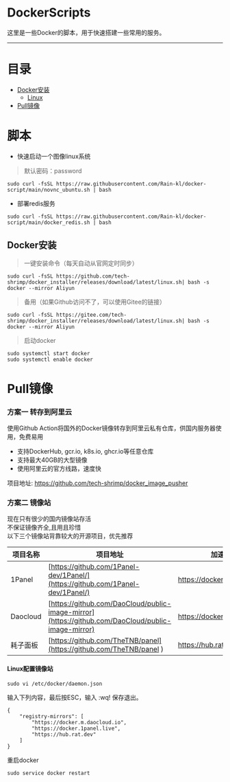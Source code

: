 # DockerScripts

这里是一些Docker的脚本，用于快速搭建一些常用的服务。

---
# 目录

- [Docker安装](#1-docker安装)
  - [Linux](#11-linux)
- [Pull镜像](#2-pull镜像)


# 脚本

- 快速启动一个图像linux系统

> 默认密码：password
```shell
sudo curl -fsSL https://raw.githubusercontent.com/Rain-kl/docker-script/main/novnc_ubuntu.sh | bash 
```

- 部署redis服务
```shell
sudo curl -fsSL https://raw.githubusercontent.com/Rain-kl/docker-script/main/docker_redis.sh | bash 
```


## Docker安装
> 一键安装命令（每天自动从官网定时同步）
```shell
sudo curl -fsSL https://github.com/tech-shrimp/docker_installer/releases/download/latest/linux.sh| bash -s docker --mirror Aliyun
```
> 备用（如果Github访问不了，可以使用Gitee的链接）
```shell
sudo curl -fsSL https://gitee.com/tech-shrimp/docker_installer/releases/download/latest/linux.sh| bash -s docker --mirror Aliyun
```
> 启动docker
```shell
sudo systemctl start docker
sudo systemctl enable docker
```

# Pull镜像

### 方案一  转存到阿里云
使用Github Action将国外的Docker镜像转存到阿里云私有仓库，供国内服务器使用，免费易用

- 支持DockerHub, gcr.io, k8s.io, ghcr.io等任意仓库
- 支持最大40GB的大型镜像
- 使用阿里云的官方线路，速度快

项目地址: 
https://github.com/tech-shrimp/docker_image_pusher

### 方案二 镜像站
现在只有很少的国内镜像站存活<br>
不保证镜像齐全,且用且珍惜<br>
以下三个镜像站背靠较大的开源项目，优先推荐<br>

|项目名称|项目地址| 加速地址|
| ----------- | ----------- |----------- |
|1Panel|[https://github.com/1Panel-dev/1Panel/](https://github.com/1Panel-dev/1Panel/)|https://docker.1panel.live|
|Daocloud|[https://github.com/DaoCloud/public-image-mirror](https://github.com/DaoCloud/public-image-mirror)|https://docker.m.daocloud.io|
|耗子面板|[https://github.com/TheTNB/panel](https://github.com/TheTNB/panel 	)|https://hub.rat.dev|


#### Linux配置镜像站
```
sudo vi /etc/docker/daemon.json
```
输入下列内容，最后按ESC，输入 :wq! 保存退出。
```
{
    "registry-mirrors": [
        "https://docker.m.daocloud.io",
        "https://docker.1panel.live",
        "https://hub.rat.dev"
    ]
}
```
重启docker
```
sudo service docker restart
```